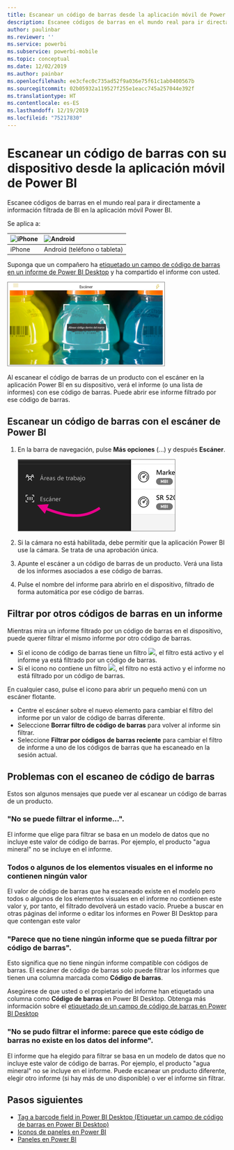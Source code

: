 ```yaml
---
title: Escanear un código de barras desde la aplicación móvil de Power BI
description: Escanee códigos de barras en el mundo real para ir directamente a información filtrada de BI en la aplicación móvil Power BI.
author: paulinbar
ms.reviewer: ''
ms.service: powerbi
ms.subservice: powerbi-mobile
ms.topic: conceptual
ms.date: 12/02/2019
ms.author: painbar
ms.openlocfilehash: ee3cfec0c735ad52f9a036e75f61c1ab0400567b
ms.sourcegitcommit: 02b05932a119527f255e1eacc745a257044e392f
ms.translationtype: HT
ms.contentlocale: es-ES
ms.lasthandoff: 12/19/2019
ms.locfileid: "75217830"
---
```

# <a name="scan-a-barcode-with-your-device-from-the-power-bi-mobile-app"></a>Escanear un código de barras con su dispositivo desde la aplicación móvil de Power BI
Escanee códigos de barras en el mundo real para ir directamente a información filtrada de BI en la aplicación móvil Power BI.


Se aplica a:

| ![iPhone](./media/mobile-apps-quickstart-view-dashboard-report/iphone-logo-30-px.png) | ![Android](./media/mobile-apps-quickstart-view-dashboard-report/android-logo-30-px.png) | 
|:--- |:--- |
| iPhone | Android (teléfono o tableta) | 

Suponga que un compañero ha [etiquetado un campo de código de barras en un informe de Power BI Desktop](../../desktop-mobile-barcodes.md) y ha compartido el informe con usted. 

![](media/mobile-apps-scan-barcode-iphone/power-bi-barcode-scanner.png)

Al escanear el código de barras de un producto con el escáner en la aplicación Power BI en su dispositivo, verá el informe (o una lista de informes) con ese código de barras. Puede abrir ese informe filtrado por ese código de barras.

## <a name="scan-a-barcode-with-the-power-bi-scanner"></a>Escanear un código de barras con el escáner de Power BI
1. En la barra de navegación, pulse **Más opciones** (...) y después **Escáner**.

    ![](media/mobile-apps-scan-barcode-iphone/power-bi-scanner.png)

2. Si la cámara no está habilitada, debe permitir que la aplicación Power BI use la cámara. Se trata de una aprobación única. 
4. Apunte el escáner a un código de barras de un producto. Verá una lista de los informes asociados a ese código de barras.
5. Pulse el nombre del informe para abrirlo en el dispositivo, filtrado de forma automática por ese código de barras.

## <a name="filter-by-other-barcodes-while-in-a-report"></a>Filtrar por otros códigos de barras en un informe
Mientras mira un informe filtrado por un código de barras en el dispositivo, puede querer filtrar el mismo informe por otro código de barras.

* Si el icono de código de barras tiene un filtro ![](media/mobile-apps-scan-barcode-iphone/power-bi-barcode-filtered-icon-black.png), el filtro está activo y el informe ya está filtrado por un código de barras. 
* Si el icono no contiene un filtro ![](media/mobile-apps-scan-barcode-iphone/power-bi-barcode-unfiltered-icon.png), el filtro no está activo y el informe no está filtrado por un código de barras. 

En cualquier caso, pulse el icono para abrir un pequeño menú con un escáner flotante.

* Centre el escáner sobre el nuevo elemento para cambiar el filtro del informe por un valor de código de barras diferente. 
* Seleccione **Borrar filtro de código de barras** para volver al informe sin filtrar.
* Seleccione **Filtrar por códigos de barras reciente** para cambiar el filtro de informe a uno de los códigos de barras que ha escaneado en la sesión actual.

## <a name="issues-with-scanning-a-barcode"></a>Problemas con el escaneo de código de barras
Estos son algunos mensajes que puede ver al escanear un código de barras de un producto.

### <a name="couldnt-filter-report"></a>"No se puede filtrar el informe...".
El informe que elige para filtrar se basa en un modelo de datos que no incluye este valor de código de barras. Por ejemplo, el producto "agua mineral" no se incluye en el informe.  

### <a name="allsome-of-the-visuals-in-the-report-dont-contain-any-value"></a>Todos o algunos de los elementos visuales en el informe no contienen ningún valor
El valor de código de barras que ha escaneado existe en el modelo pero todos o algunos de los elementos visuales en el informe no contienen este valor y, por tanto, el filtrado devolverá un estado vacío. Pruebe a buscar en otras páginas del informe o editar los informes en Power BI Desktop para que contengan este valor 

### <a name="looks-like-you-dont-have-any-reports-that-can-be-filtered-by-barcodes"></a>"Parece que no tiene ningún informe que se pueda filtrar por código de barras".
Esto significa que no tiene ningún informe compatible con códigos de barras. El escáner de código de barras solo puede filtrar los informes que tienen una columna marcada como **Código de barras**.  

Asegúrese de que usted o el propietario del informe han etiquetado una columna como **Código de barras** en Power BI Desktop. Obtenga más información sobre el [etiquetado de un campo de código de barras en Power BI Desktop](../../desktop-mobile-barcodes.md)

### <a name="couldnt-filter-report---looks-like-this-barcode-doesnt-exist-in-the-report-data"></a>"No se pudo filtrar el informe: parece que este código de barras no existe en los datos del informe".
El informe que ha elegido para filtrar se basa en un modelo de datos que no incluye este valor de código de barras. Por ejemplo, el producto "agua mineral" no se incluye en el informe. Puede escanear un producto diferente, elegir otro informe (si hay más de uno disponible) o ver el informe sin filtrar. 

## <a name="next-steps"></a>Pasos siguientes
* [Tag a barcode field in Power BI Desktop (Etiquetar un campo de código de barras en Power BI Desktop)](../../desktop-mobile-barcodes.md)
* [Iconos de paneles en Power BI](../end-user-tiles.md)
* [Paneles en Power BI](../end-user-dashboards.md)

